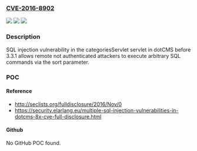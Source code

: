 ### [CVE-2016-8902](https://cve.mitre.org/cgi-bin/cvename.cgi?name=CVE-2016-8902)
![](https://img.shields.io/static/v1?label=Product&message=n%2Fa&color=blue)
![](https://img.shields.io/static/v1?label=Version&message=n%2Fa&color=blue)
![](https://img.shields.io/static/v1?label=Vulnerability&message=n%2Fa&color=brighgreen)

### Description

SQL injection vulnerability in the categoriesServlet servlet in dotCMS before 3.3.1 allows remote not authenticated attackers to execute arbitrary SQL commands via the sort parameter.

### POC

#### Reference
- http://seclists.org/fulldisclosure/2016/Nov/0
- https://security.elarlang.eu/multiple-sql-injection-vulnerabilities-in-dotcms-8x-cve-full-disclosure.html

#### Github
No GitHub POC found.

